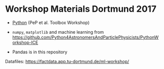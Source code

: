 # Workshop Materials Dortmund 2017

* [Python](https://github.com/pep-dortmund/toolbox-workshop/blob/master/python/python.ipynb) (PeP et al. Toolbox Workshop)

* `numpy`, `matplotlib` and machine learning from https://github.com/Python4AstronomersAndParticlePhysicists/PythonWorkshop-ICE

* Pandas is in this repository


Datafiles: https://factdata.app.tu-dortmund.de/ml-workshop/
